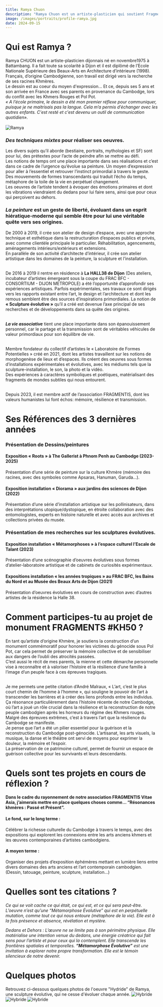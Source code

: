```yaml
---
title: Ramya Chuon
description: "Ramya Chuon est un artiste-plasticien qui soutient Fragmentis Vitae Asia depuis sa fondation. L’une de ses illustrations sera à retrouver sur le monument de commémoration. Découvrons son portrait à l'occasion de ce mois de septembre."
image: /images/portraits/profile-ramya.jpg
date: 2024-09-15
---
```


# Qui est Ramya ?

Ramya CHUON est un artiste-plasticien dijonnais né en novembre1975 à Battambang. 
Il a fait toute sa scolarité à Dijon et il est diplômé de l’Ecole Nationale Supérieure des Beaux-Arts en Architecture d’intérieure (1998). Français, d’origine Cambodgienne, son travail est dirigé vers la recherche de ses racines Khmères.<br>
Le dessin est au coeur du moyen d'expression... Et ce, depuis ses 5 ans et son arrivée en France avec ses parents en provenance du Cambodge, lors du conflit avec les Khmers Rouges et Pol Pot.<br>
*« A l’école primaire, le dessin a été mon premier réflexe pour communiquer, puisque je ne maitrisais pas la langue. Cela m’a permis d’échanger avec les autres enfants. C'est resté et c'est devenu un outil de communication quotidien».*<br><br>
![Ramya](/images/portraits/profile-ramya.jpg)

### *Des techniques mixtes* pour réaliser ses oeuvres. 
Les divers sujets qu’il aborde (bestiaire, portraits, mythologies et SF) sont pour lui, des prétextes pour l’acte de peindre afin se mettre au défi.<br>
Les notions de temps ont une place importante dans ses réalisations et c’est dans ce cadre de l’urgence qu’évolue sa peinture. Un moyen d’expression pour aller à l’essentiel et retrouver l’instinct primordial à travers le geste. Des mouvements de formes transcendants qui traduit l’écho du temps, métaphore de la toile de la vie en perpétuel changement.<br>
Les oeuvres de l’artiste tendent à évoquer des émotions primaires et dont les vibrations viendraient du dedans pour lui faire sens, ainsi que pour ceux qui perçoivent au dehors.

### *La peinture* est un geste de liberté, évoluant dans un esprit hiératique-moderne qui semble être pour lui une véritable quête vers ses origines. 
De 2000 à 2019, il crée son atelier de design d’espace, avec une approche technique et esthétique dans la restructuration d’espaces publics et privés, avec comme clientèle principale le particulier. Réhabilitation, agencements, aménagements intérieurs/extérieurs et extensions.<br>
En parallèle de son activité d’architecte d’intérieur, il crée son atelier artistique dans les domaines de la peinture, la sculpture et l’installation.<br><br>

De 2016 à 2019 il rentre en résidence à **La HALL38 de Dijon** (Des ateliers, incubateur d’artistes émergeant sous la coupe du FRAC BFC - CONSORTIUM - DIJON METROPOLE) a été l’opportunité d’approfondir ses expériences artistiques. Parfois expérimentales, ses travaux ce sont dirigés vers les rapports existant entre l’art, le design et l’architecture et dont les remous semblent être des sources d’inspirations primordiales. La notion de **« Sculpture évolutive »** qu’il a créé est devenue l’axe principal de ses recherches et de développements dans sa quête des origines.<br><br>

***La vie associative*** tient une place importante dans son épanouissement personnel, car le partage et la transmission sont de véritables véhicules de valeur primordiaux pour son équilibre de vie.<br><br>

Membre fondateur du collectif d’artistes le « Laboratoire de Formes Potentielles » créé en 2021, dont les artistes travaillent sur les notions de morphogenèse de lieux et d’espaces. Ils créent des oeuvres sous formes d’installations expérimentales et évolutives, avec les médiums tels que la sculpture-installation, le son, la photo et la vidéo.<br>
Des expériences à caractères symboliques et poétiques, matérialisant des fragments de mondes subtiles qui nous entourent.<br><br>

Depuis 2023, il est membre actif de l’association FRAGMENTIS, dont les valeurs humanistes lui font échos: mémoire, résilience et transmission. 


# Ses Références des 3 dernières années

### Présentation de Dessins/peintures

#### Exposition « Roots » à The Gallerist à Phnom Penh au Cambodge (2023-2025)
Présentation d’une série de peinture sur la culture Khmère (mémoire des racines, avec des symboles comme Apsaras, Hanuman, Garuda…). 

#### Exposition installation « Diorama » aux jardins des sciences de Dijon (2022)
Présentation d’une série d’installation artistique sur les pollinisateurs, dans des interprétations utopique/dystopique, en étroite collaboration avec des entomologistes, experts en histoire naturelle et avec accès aux archives et collections privées du musée. 

### Présentation de mes recherches sur les sculptures évolutives.

#### Exposition installation « Métamorphoses » à l’espace culturel l’Escale de Talant (2023)
Présentation d’une scénographie d’oeuvres évolutives sous formes d’atelier-laboratoire artistique et de cabinets de curiosités expérimentaux. 

#### Expositions installation « les années tropiques » au FRAC BFC, les Bains du Nord et au Musée des Beaux Arts de Dijon (2021)
Présentation d’oeuvres évolutives en cours de construction avec d’autres artistes de la résidence la Halle 38. 

# Comment participes-tu au projet de monument FRAGMENTS #KH50 ?
En tant qu’artiste d’origine Khmère, je soutiens la construction d’un monument commémoratif pour honorer les victimes du génocide sous Pol Pot, car cela permet de préserver la mémoire collective et de sensibiliser aux dangers de l’oubli des atrocités passées.<br>
C’est aussi le récit de mes parents, la mienne et cette démarche personnelle vise à reconnaître et à valoriser l’histoire et la résilience d’une famille à l’image d’un peuple face à ces épreuves tragiques.<br><br>

Je me permets une petite citation d’André Malraux, « L’art, c’est le plus court chemin de l’homme à l’homme », qui souligne le pouvoir de l’art à transcender les barrières et à créer des liens profonds entre les individus. Ça résonance particulièrement dans l’histoire récente de notre Cambodge, où l’art a joué un rôle crucial dans la résilience et la reconstruction de notre peuple cambodgien après les horreurs du régime des Khmers rouges.<br>
Malgré des épreuves extrêmes, c’est à travers l’art que la résilience du Cambodge se manifeste.<br>
Je pense que l’art a été un pilier essentiel pour la guérison et la reconstruction du Cambodge post-génocide. L’artisanat, les arts visuels, la musique, la danse et le théâtre ont servi de moyens pour exprimer la douleur, la mémoire et l’espoir.<br>
La préservation de ce patrimoine culturel, permet de fournir un espace de guérison collective pour les survivants et leurs descendants.

# Quels sont tes projets en cours de réflexion ?
#### Dans le cadre du rayonnement de notre association FRAGMENTIS Vitae Asia, j’aimerais mettre en place quelques choses comme… “Résonances khmères : Passé et Présent”.

#### Le fond, sur le long terme : 
Célébrer la richesse culturelle du Cambodge à travers le temps, avec des expositions qui explorent les connexions entre les arts anciens khmers et les œuvres contemporaines d’artistes cambodgiens.

#### A moyen terme : 
Organiser des projets d’exposition éphémères mettant en lumière liens entre divers domaines des arts anciens et l’art contemporain cambodgien. (Dessin, tatouage, peinture, sculpture, installation…)

# Quelles sont tes citations ?
*Ce qui se voit cache ce qui était, ce qui est, et ce qui sera peut-être. L’oeuvre n’est qu’une “Métamorphose Évolutive” qui est en perpétuelle mutation, comme tout ce qui nous entoure (métaphore de la vie). Elle est à la fois présence et absence, révélation et mystère.*

*Dedans et Dehors :
L’œuvre ne se limite pas à son périmètre physique. Elle matérialise une intention venue du dedans, une énergie créatrice qui fait sens pour l’artiste et pour ceux qui la contemplent.
Elle transcende les frontières spatiales et temporelles.
**“Métamorphose Évolutive”** est une invitation à explorer notre propre transformation. Elle est le témoin silencieux de notre devenir.*

# Quelques photos
Retrouvez ci-dessous quelques photos de l'oeuvre "Hydride" de Ramya, une sculpture évolutive, qui ne cesse d'évoluer chaque année.
![Hybride](/images/portraits/ramya-hybride.jpeg)
![Hybride](/images/portraits/ramya-hybride-2.jpeg)
![Hybride](/images/portraits/ramya-hybride-3.jpeg)
